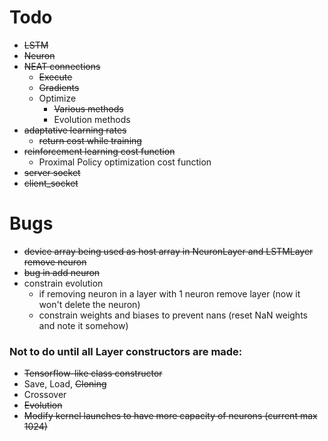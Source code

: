 # Todo

- ~~LSTM~~
- ~~Neuron~~
- ~~NEAT connections~~ 
	- ~~Execute~~
	- ~~Gradients~~
    - Optimize
        * ~~Various methods~~
        * Evolution methods
- ~~adaptative learning rates~~
    - ~~return cost while training~~
- ~~reinforcement learning cost function~~
    - Proximal Policy optimization cost function
- ~~server socket~~
- ~~client_socket~~


# Bugs
 - ~~device array being used as host array in NeuronLayer and LSTMLayer remove neuron~~
 - ~~bug in add neuron~~
 - constrain evolution
    * if removing neuron in a layer with 1 neuron remove layer (now it won't delete the neuron)
    * constrain weights and biases to prevent nans (reset NaN weights and note it somehow)

### Not to do until all Layer constructors are made:

- ~~Tensorflow-like class constructor~~
- Save, Load, ~~Cloning~~
- Crossover
- ~~Evolution~~
- ~~Modify kernel launches to have more capacity of neurons (current max 1024)~~
